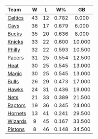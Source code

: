 | Team                            |  W  |  L  |  W%   |   GB   |
|:--------------------------------|:---:|:---:|:-----:|:------:|
| [Celtics](/r/bostonceltics)     | 43  | 12  | 0.782 | 0.000  |
| [Cavs](/r/clevelandcavs)        | 36  | 17  | 0.679 | 6.000  |
| [Bucks](/r/MkeBucks)            | 35  | 20  | 0.636 | 8.000  |
| [Knicks](/r/NYKnicks)           | 33  | 22  | 0.600 | 10.000 |
| [Philly](/r/sixers)             | 32  | 22  | 0.593 | 10.500 |
| [Pacers](/r/pacers)             | 31  | 25  | 0.554 | 12.500 |
| [Heat](/r/heat)                 | 30  | 25  | 0.545 | 13.000 |
| [Magic](/r/OrlandoMagic)        | 30  | 25  | 0.545 | 13.000 |
| [Bulls](/r/chicagobulls)        | 26  | 29  | 0.473 | 17.000 |
| [Hawks](/r/AtlantaHawks)        | 24  | 31  | 0.436 | 19.000 |
| [Nets](/r/GoNets)               | 21  | 33  | 0.389 | 21.500 |
| [Raptors](/r/torontoraptors)    | 19  | 36  | 0.345 | 24.000 |
| [Hornets](/r/CharlotteHornets)  | 13  | 41  | 0.241 | 29.500 |
| [Wizards](/r/washingtonwizards) |  9  | 45  | 0.167 | 33.500 |
| [Pistons](/r/DetroitPistons)    |  8  | 46  | 0.148 | 34.500 |